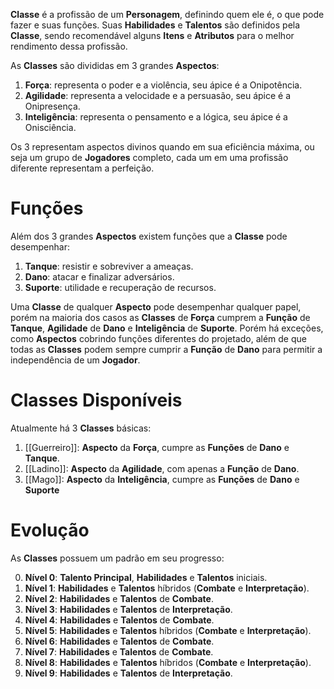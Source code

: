 **Classe** é a profissão de um **Personagem**, definindo quem ele é, o que pode fazer e suas funções. Suas **Habilidades** e **Talentos** são definidos pela **Classe**, sendo recomendável alguns **Itens** e **Atributos** para o melhor rendimento dessa profissão.

As **Classes** são divididas em 3 grandes **Aspectos**:

1. **Força**: representa o poder e a violência, seu ápice é a Onipotência.
2. **Agilidade**: representa a velocidade e a persuasão, seu ápice é a Onipresença.
3. **Inteligência**: representa o pensamento e a lógica, seu ápice é a Onisciência.

Os 3 representam aspectos divinos quando em sua eficiência máxima, ou seja um grupo de **Jogadores** completo, cada um em uma profissão diferente representam a perfeição.

# Funções

Além dos 3 grandes **Aspectos** existem funções que a **Classe** pode desempenhar:

1. **Tanque**: resistir e sobreviver a ameaças.
2. **Dano**: atacar e finalizar adversários.
3. **Suporte**: utilidade e recuperação de recursos.

Uma **Classe** de qualquer **Aspecto** pode desempenhar qualquer papel, porém na maioria dos casos as **Classes** de **Força** cumprem a **Função** de **Tanque**, **Agilidade** de **Dano** e **Inteligência** de **Suporte**. Porém há exceções, como **Aspectos** cobrindo funções diferentes do projetado, além de que todas as **Classes** podem sempre cumprir a **Função** de **Dano** para permitir a independência de um **Jogador**.

# Classes Disponíveis

Atualmente há 3 **Classes** básicas:

1. [[Guerreiro]]: **Aspecto** da **Força**, cumpre as **Funções** de **Dano** e **Tanque**.
2. [[Ladino]]: **Aspecto** da **Agilidade**, com apenas a **Função** de **Dano**.
3. [[Mago]]: **Aspecto** da **Inteligência**, cumpre as **Funções** de **Dano** e **Suporte**

# Evolução

As **Classes** possuem um padrão em seu progresso:

0. **Nível 0**: **Talento Principal**, **Habilidades** e **Talentos** iniciais.
1. **Nível 1**: **Habilidades** e **Talentos** híbridos (**Combate** e **Interpretação**).
2. **Nível 2**: **Habilidades** e **Talentos** de **Combate**.
3. **Nível 3**: **Habilidades** e **Talentos** de **Interpretação**.
4. **Nível 4**: **Habilidades** e **Talentos** de **Combate**.
5. **Nível 5**: **Habilidades** e **Talentos** híbridos (**Combate** e **Interpretação**).
6. **Nível 6**: **Habilidades** e **Talentos** de **Combate**.
7. **Nível 7**: **Habilidades** e **Talentos** de **Combate**.
8. **Nível 8**: **Habilidades** e **Talentos** híbridos (**Combate** e **Interpretação**).
9. **Nível 9**: **Habilidades** e **Talentos** de **Interpretação**.
